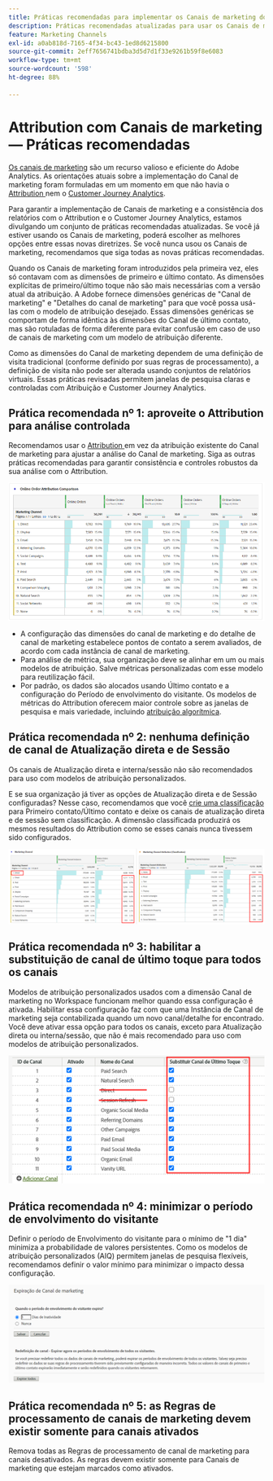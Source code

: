 ```yaml
---
title: Práticas recomendadas para implementar os Canais de marketing do Adobe Analytics
description: Práticas recomendadas atualizadas para usar os Canais de marketing com o Attribution e o Customer Journey Analytics
feature: Marketing Channels
exl-id: a0ab818d-7165-4f34-bc43-1ed8d6215800
source-git-commit: 2eff7656741bdba3d5d7d1f33e9261b59f8e6083
workflow-type: tm+mt
source-wordcount: '598'
ht-degree: 88%

---
```


# Attribution com Canais de marketing — Práticas recomendadas

[ Os canais de marketing](/help/components/c-marketing-channels/c-getting-started-mchannel.md) são um recurso valioso e eficiente do Adobe Analytics. As orientações atuais sobre a implementação do Canal de marketing foram formuladas em um momento em que não havia o [Attribution ](/help/analyze/analysis-workspace/attribution/overview.md) nem o [Customer Journey Analytics](https://experienceleague.adobe.com/docs/analytics-platform/using/cja-usecases/marketing-channels.html?lang=pt-BR#cja-usecases).

Para garantir a implementação de Canais de marketing e a consistência dos relatórios com o Attribution e o Customer Journey Analytics, estamos divulgando um conjunto de práticas recomendadas atualizadas. Se você já estiver usando os Canais de marketing, poderá escolher as melhores opções entre essas novas diretrizes. Se você nunca usou os Canais de marketing, recomendamos que siga todas as novas práticas recomendadas.

Quando os Canais de marketing foram introduzidos pela primeira vez, eles só contavam com as dimensões de primeiro e último contato. As dimensões explícitas de primeiro/último toque não são mais necessárias com a versão atual da atribuição. A Adobe fornece dimensões genéricas de &quot;Canal de marketing&quot; e &quot;Detalhes do canal de marketing&quot; para que você possa usá-las com o modelo de atribuição desejado. Essas dimensões genéricas se comportam de forma idêntica às dimensões do Canal de último contato, mas são rotuladas de forma diferente para evitar confusão em caso de uso de canais de marketing com um modelo de atribuição diferente.

Como as dimensões do Canal de marketing dependem de uma definição de visita tradicional (conforme definido por suas regras de processamento), a definição de visita não pode ser alterada usando conjuntos de relatórios virtuais. Essas práticas revisadas permitem janelas de pesquisa claras e controladas com Atribuição e Customer Journey Analytics.

## Prática recomendada nº 1: aproveite o Attribution para análise controlada

Recomendamos usar o [Attribution ](/help/analyze/analysis-workspace/attribution/overview.md) em vez da atribuição existente do Canal de marketing para ajustar a análise do Canal de marketing. Siga as outras práticas recomendadas para garantir consistência e controles robustos da sua análise com o Attribution.

![](assets/attribution.png)

* A configuração das dimensões do canal de marketing e do detalhe de canal de marketing estabelece pontos de contato a serem avaliados, de acordo com cada instância de canal de marketing.
* Para análise de métrica, sua organização deve se alinhar em um ou mais modelos de atribuição. Salve métricas personalizadas com esse modelo para reutilização fácil.
* Por padrão, os dados são alocados usando Último contato e a configuração do Período de envolvimento do visitante. Os modelos de métricas do Attribution oferecem maior controle sobre as janelas de pesquisa e mais variedade, incluindo [atribuição algorítmica](https://experienceleague.adobe.com/docs/analytics/analyze/analysis-workspace/attribution/algorithmic.html#analysis-workspace).

## Prática recomendada nº 2: nenhuma definição de canal de Atualização direta e de Sessão

Os canais de Atualização direta e interna/sessão não são recomendados para uso com modelos de atribuição personalizados.

E se sua organização já tiver as opções de Atualização direta e de Sessão configuradas? Nesse caso, recomendamos que você [crie uma classificação](/help/admin/admin/c-manage-report-suites/c-edit-report-suites/marketing-channels/classifications-mchannel.md) para Primeiro contato/Último contato e deixe os canais de atualização direta e de sessão sem classificação. A dimensão classificada produzirá os mesmos resultados do Attribution como se esses canais nunca tivessem sido configurados.

![](assets/direct-session-refresh.png)

## Prática recomendada nº 3: habilitar a substituição de canal de último toque para todos os canais

Modelos de atribuição personalizados usados com a dimensão Canal de marketing no Workspace funcionam melhor quando essa configuração é ativada. Habilitar essa configuração faz com que uma Instância de Canal de marketing seja contabilizada quando um novo canal/detalhe for encontrado. Você deve ativar essa opção para todos os canais, exceto para Atualização direta ou interna/sessão, que não é mais recomendado para uso com modelos de atribuição personalizados.

![](assets/override.png)

## Prática recomendada nº 4: minimizar o período de envolvimento do visitante

Definir o período de Envolvimento do visitante para o mínimo de &quot;1 dia&quot; minimiza a probabilidade de valores persistentes. Como os modelos de atribuição personalizados (AIQ) permitem janelas de pesquisa flexíveis, recomendamos definir o valor mínimo para minimizar o impacto dessa configuração.

![](assets/expiration.png)

## Prática recomendada nº 5: as Regras de processamento de canais de marketing devem existir somente para canais ativados

Remova todas as Regras de processamento de canal de marketing para canais desativados. As regras devem existir somente para Canais de marketing que estejam marcados como ativados.
